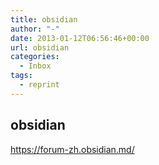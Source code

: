 ```yaml
---
title: obsidian
author: "-"
date: 2013-01-12T06:56:46+00:00
url: obsidian
categories:
  - Inbox
tags:
  - reprint
---
```

## obsidian

<https://forum-zh.obsidian.md/>
